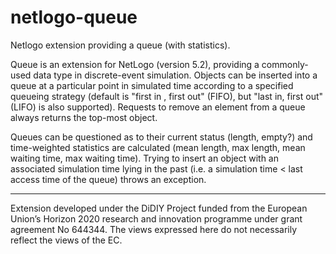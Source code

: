 # netlogo-queue
Netlogo extension providing a queue (with statistics).

Queue is an extension for NetLogo (version 5.2), providing a commonly-used data type in discrete-event simulation. Objects can be inserted into a queue at a particular point in simulated time according to a specified queueing strategy (default is "first in , first out" (FIFO), but "last in, first out" (LIFO) is also supported). Requests to remove an element from a queue always returns the top-most object. 

Queues can be questioned as to their current status (length, empty?) and time-weighted statistics are calculated (mean length, max length, mean waiting time, max waiting time). Trying to insert an object with an associated simulation time lying in the past (i.e. a simulation time < last access time of the queue) throws an exception.

----
Extension developed under the DiDIY Project funded from the European Union’s Horizon 2020 research and innovation programme under grant agreement No 644344. The views expressed here do not necessarily reflect the views of the EC.
